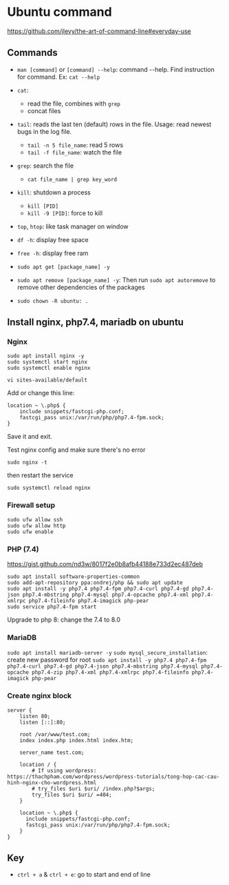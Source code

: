 # Ubuntu command

<https://github.com/jlevy/the-art-of-command-line#everyday-use>

## Commands

- `man [command]` or `[command] --help`: command --help. Find instruction for command. Ex: `cat --help`
- `cat`: 
  - read the file, combines with `grep`
  - concat files
- `tail`: reads the last ten (default) rows in the file. Usage: read newest bugs in the log file.
  - `tail -n 5 file_name`: read 5 rows
  - `tail -f file_name`: watch the file
- `grep`: search the file
  - `cat file_name | grep key_word`
- `kill`: shutdown a process
  - `kill [PID]`
  - `kill -9 [PID]`: force to kill
- `top`, `htop`: like task manager on window
- `df -h`: display free space
- `free -h`: display free ram

- `sudo apt get [package_name] -y`
- `sudo apt remove [package_name] -y`: Then run `sudo apt autoremove` to remove other dependencies of the packages
- `sudo chown -R ubuntu: .`

## Install nginx, php7.4, mariadb on ubuntu

### Nginx

```shell
sudo apt install nginx -y
sudo systemctl start nginx
sudo systemctl enable nginx
```

`vi sites-available/default`

Add or change this line:

```shell
location ~ \.php$ {
    include snippets/fastcgi-php.conf;
    fastcgi_pass unix:/var/run/php/php7.4-fpm.sock;
}
```
Save it and exit.

Test nginx config and make sure there's no error

`sudo nginx -t`

then restart the service

`sudo systemctl reload nginx`

### Firewall setup

```shell
sudo ufw allow ssh
sudo ufw allow http
sudo ufw enable
```

### PHP (7.4)

<https://gist.github.com/nd3w/8017f2e0b8afb44188e733d2ec487deb>

```shell
sudo apt install software-properties-common
sudo add-apt-repository ppa:ondrej/php && sudo apt update
sudo apt install -y php7.4 php7.4-fpm php7.4-curl php7.4-gd php7.4-json php7.4-mbstring php7.4-mysql php7.4-opcache php7.4-xml php7.4-xmlrpc php7.4-fileinfo php7.4-imagick php-pear
sudo service php7.4-fpm start
```

Upgrade to php 8: change the 7.4 to 8.0

### MariaDB

`sudo apt install mariadb-server -y`
`sudo mysql_secure_installation`: create new password for root
`sudo apt install -y php7.4 php7.4-fpm php7.4-curl php7.4-gd php7.4-json php7.4-mbstring php7.4-mysql php7.4-opcache php7.4-zip php7.4-xml php7.4-xmlrpc php7.4-fileinfo php7.4-imagick php-pear`

### Create nginx block

```shell
server {
    listen 80;
    listen [::]:80;

    root /var/www/test.com;
    index index.php index.html index.htm;

    server_name test.com;

    location / {
        # If using wordpress: https://thachpham.com/wordpress/wordpress-tutorials/tong-hop-cac-cau-hinh-nginx-cho-wordpress.html
        # try_files $uri $uri/ /index.php?$args; 
        try_files $uri $uri/ =404;
    }

    location ~ \.php$ {
      include snippets/fastcgi-php.conf;
      fastcgi_pass unix:/var/run/php/php7.4-fpm.sock;
    }
}

```


## Key

- `ctrl + a` & `ctrl + e`: go to start and end of line